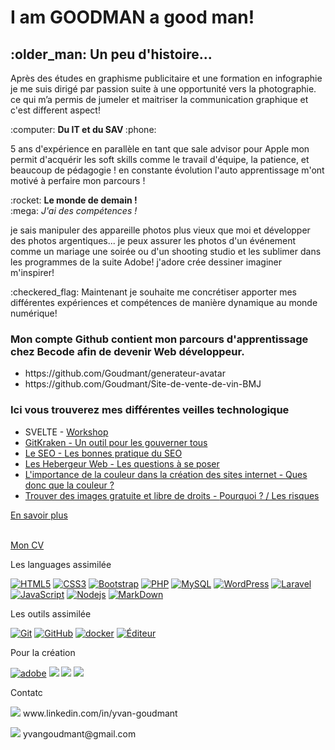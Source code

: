 <h1> I am GOODMAN a good man!</h1>

<h2>:older_man: Un peu d'histoire...</h2> 

<p>Après des études en graphisme publicitaire et une formation en infographie je me suis dirigé par passion suite à une opportunité vers la photographie. ce qui m’a permis de jumeler et maitriser la communication graphique et c'est different aspect! </p> 
:computer: <strong>Du IT et du SAV </strong> :phone:
<p>5 ans d'expérience en parallèle en tant que sale advisor pour Apple mon permit d'acquérir les soft skills comme le travail d'équipe, la patience, et beaucoup de pédagogie ! en constante évolution l'auto apprentissage m'ont motivé à perfaire mon parcours !</p>
:rocket: <strong>Le monde de demain !</strong>
<br>
:mega: <i>J'ai des compétences !</i>
<p>je sais manipuler des appareille photos plus vieux que moi et développer des photos argentiques... je peux assurer les photos d'un événement comme un mariage une soirée ou d'un shooting studio et les sublimer dans les programmes de la suite Adobe! j'adore crée dessiner imaginer m'inspirer!</p>

<p>:checkered_flag: Maintenant je souhaite me concrétiser apporter mes différentes expériences et compétences de manière dynamique au monde numérique!</p>

<h3>Mon compte Github contient mon parcours d'apprentissage chez Becode afin de devenir Web développeur.</h3>

<ul>
    <li>https://github.com/Goudmant/generateur-avatar</li>
    <li>https://github.com/Goudmant/Site-de-vente-de-vin-BMJ</li>
</ul>

<h3>Ici vous trouverez mes différentes veilles technologique</h3>
<ul>
    <li> SVELTE - <a href="https://docs.google.com/presentation/d/e/2PACX-1vQV5mt8NF118ERPRs8YEvk8CFDvxFKEbr_3sFGi5B0ovaL60Zhc9tYqUmQ3VyIN5ulRhAVrmyJE9nb0/pub?start=false&loop=false&delayms=3000">Workshop</li>
    <li> GitKraken - <a href="https://docs.google.com/presentation/d/e/2PACX-1vQkgzjjJfHyz5890gqPjn8_4BIkTh20Dx_zOCHaCrMMR7CWqBBxsi7UvYjI92c2uQgeZMapuzD8hB2v/pub?start=false&loop=false&delayms=3000">Un outil pour les gouverner tous</li>
    <li> Le SEO - <a href="https://docs.google.com/presentation/d/e/2PACX-1vQrA4U9q-B5rmuTMcoi95VvY100AbQtXrC7STHU9Bkq5jzveZVTAJ30QNFIwUKQA3zf2MX4YbApt4_z/pub?start=false&loop=false&delayms=3000">Les bonnes pratique du SEO</li>
    <li> Les Hebergeur Web - <a href="https://docs.google.com/presentation/d/e/2PACX-1vR_u_LloZly-AGOH3bBN1aNjHF47UuAdpOcoXjXrm71_8iBRugPs7yKbOBq2sm1Md_GGahMzE4LGCGj/pub?start=false&loop=false&delayms=3000">Les questions à se poser</li>
    <li> L'importance de la couleur dans la création des sites internet - <a href="https://docs.google.com/presentation/d/e/2PACX-1vQmccKgO_diRp9abDiRrzDRA9JWVSPzN3txzlXqC_GBFSVeJKUjwWMV3wkEqUAceV2PRXJUy1hciQrs/pub?start=false&loop=false&delayms=3000">Ques donc que la couleur ?</li>
    <li> Trouver des images gratuite et libre de droits - <a href="https://docs.google.com/presentation/d/e/2PACX-1vT4F3AfFEYOcQjcLInDlXoFszd30e2Bntt6b51Z_ATey2YM16s_KgJ4RcPkmvF8k65juRcwoBpSgqrd/pub?start=false&loop=false&delayms=3000">Pourquoi ? / Les risques</li>
</ul>

<p>En savoir plus</p>
<br>
<a href="https://goudmant.github.io/Cv_yvangoudmant/">Mon CV</a>
<br>
<p>Les languages assimilée</p>

<p><a target="_blank" rel="noopener noreferrer" href="https://camo.githubusercontent.com/0c3a16a22ae058cfe38a06dc9ea16404cf006409262f547c9ccfa3ec8b30f71e/68747470733a2f2f696d672e736869656c64732e696f2f62616467652f2d48544d4c352d4533344632363f7374796c653d666c61742d737175617265266c6f676f3d68746d6c35266c6f676f436f6c6f723d7768697465"><img src="https://camo.githubusercontent.com/0c3a16a22ae058cfe38a06dc9ea16404cf006409262f547c9ccfa3ec8b30f71e/68747470733a2f2f696d672e736869656c64732e696f2f62616467652f2d48544d4c352d4533344632363f7374796c653d666c61742d737175617265266c6f676f3d68746d6c35266c6f676f436f6c6f723d7768697465" alt="HTML5" data-canonical-src="https://img.shields.io/badge/-HTML5-E34F26?style=flat-square&amp;logo=html5&amp;logoColor=white" style="max-width:100%;"></a>
<a target="_blank" rel="noopener noreferrer" href="https://camo.githubusercontent.com/2435c2a64789b8a71c701a1a593b4a6e6869789bfb0626e515dc2a6b6dffa6c5/68747470733a2f2f696d672e736869656c64732e696f2f62616467652f2d435353332d3135373242363f7374796c653d666c61742d737175617265266c6f676f3d63737333"><img src="https://camo.githubusercontent.com/2435c2a64789b8a71c701a1a593b4a6e6869789bfb0626e515dc2a6b6dffa6c5/68747470733a2f2f696d672e736869656c64732e696f2f62616467652f2d435353332d3135373242363f7374796c653d666c61742d737175617265266c6f676f3d63737333" alt="CSS3" data-canonical-src="https://img.shields.io/badge/-CSS3-1572B6?style=flat-square&amp;logo=css3" style="max-width:100%;"></a>
<a target="_blank" rel="noopener noreferrer" href="https://camo.githubusercontent.com/e56d586bf373ad33a4e8c7101246d54d5edc0fb52b87d309b899ce4818bd6086/68747470733a2f2f696d672e736869656c64732e696f2f62616467652f2d426f6f7473747261702d3536334437433f7374796c653d666c61742d737175617265266c6f676f3d626f6f747374726170"><img src="https://camo.githubusercontent.com/e56d586bf373ad33a4e8c7101246d54d5edc0fb52b87d309b899ce4818bd6086/68747470733a2f2f696d672e736869656c64732e696f2f62616467652f2d426f6f7473747261702d3536334437433f7374796c653d666c61742d737175617265266c6f676f3d626f6f747374726170" alt="Bootstrap" data-canonical-src="https://img.shields.io/badge/-Bootstrap-563D7C?style=flat-square&amp;logo=bootstrap" style="max-width:100%;"></a>
<a target="_blank" rel="noopener noreferrer" href="https://camo.githubusercontent.com/2f40b5f26e05a14c7729700b8989dbe31f3e91713e4fa3ee712c42b715f302ab/68747470733a2f2f696d672e736869656c64732e696f2f62616467652f2d5048502d3437344138413f7374796c653d666c61742d737175617265266c6f676f3d706870"><img src="https://camo.githubusercontent.com/2f40b5f26e05a14c7729700b8989dbe31f3e91713e4fa3ee712c42b715f302ab/68747470733a2f2f696d672e736869656c64732e696f2f62616467652f2d5048502d3437344138413f7374796c653d666c61742d737175617265266c6f676f3d706870" alt="PHP" data-canonical-src="https://img.shields.io/badge/-PHP-474A8A?style=flat-square&amp;logo=php" style="max-width:100%;"></a>
<a target="_blank" rel="noopener noreferrer" href="https://camo.githubusercontent.com/0cafe5a9accbb9fc7a0ee10787de4c4c1dec31f8d1288f3da7bdea806ceae004/68747470733a2f2f696d672e736869656c64732e696f2f62616467652f2d4d7953514c2d3333363739313f7374796c653d666c61742d737175617265266c6f676f3d6d7973716c"><img src="https://camo.githubusercontent.com/0cafe5a9accbb9fc7a0ee10787de4c4c1dec31f8d1288f3da7bdea806ceae004/68747470733a2f2f696d672e736869656c64732e696f2f62616467652f2d4d7953514c2d3333363739313f7374796c653d666c61742d737175617265266c6f676f3d6d7973716c" alt="MySQL" data-canonical-src="https://img.shields.io/badge/-MySQL-336791?style=flat-square&amp;logo=mysql" style="max-width:100%;"></a>
<a target="_blank" rel="noopener noreferrer" href="https://camo.githubusercontent.com/f5e7b73e509348b20cb27a0250c164474e558366559eab73aee7c89f4b617171/68747470733a2f2f696d672e736869656c64732e696f2f62616467652f2d576f726450726573732d3231373539623f7374796c653d666c61742d737175617265266c6f676f3d576f72645072657373"><img src="https://camo.githubusercontent.com/f5e7b73e509348b20cb27a0250c164474e558366559eab73aee7c89f4b617171/68747470733a2f2f696d672e736869656c64732e696f2f62616467652f2d576f726450726573732d3231373539623f7374796c653d666c61742d737175617265266c6f676f3d576f72645072657373" alt="WordPress" data-canonical-src="https://img.shields.io/badge/-WordPress-21759b?style=flat-square&amp;logo=WordPress" style="max-width:100%;"></a>
<a target="_blank" rel="noopener noreferrer" href="https://camo.githubusercontent.com/4eadd60414ca59ff6138ec822c353c3dce5965983d8187ec7c57f0bb6d6872d0/68747470733a2f2f696d672e736869656c64732e696f2f62616467652f2d6c61726176656c2d3233464632443f7374796c653d666c61742d737175617265266c6f676f3d6c61726176656c"><img src="https://camo.githubusercontent.com/4eadd60414ca59ff6138ec822c353c3dce5965983d8187ec7c57f0bb6d6872d0/68747470733a2f2f696d672e736869656c64732e696f2f62616467652f2d6c61726176656c2d3233464632443f7374796c653d666c61742d737175617265266c6f676f3d6c61726176656c" alt="Laravel" data-canonical-src="https://img.shields.io/badge/-laravel-23FF2D?style=flat-square&amp;logo=laravel" style="max-width:100%;"></a>
<a target="_blank" rel="noopener noreferrer" href="https://camo.githubusercontent.com/28c96c4e07d8df5ce6d1d6bbc892df42c354dae00543925fe04d6224409e0f27/68747470733a2f2f696d672e736869656c64732e696f2f62616467652f2d4a6176615363726970742d3332333333303f7374796c653d666c61742d737175617265266c6f676f3d6a617661736372697074"><img src="https://camo.githubusercontent.com/28c96c4e07d8df5ce6d1d6bbc892df42c354dae00543925fe04d6224409e0f27/68747470733a2f2f696d672e736869656c64732e696f2f62616467652f2d4a6176615363726970742d3332333333303f7374796c653d666c61742d737175617265266c6f676f3d6a617661736372697074" alt="JavaScript" data-canonical-src="https://img.shields.io/badge/-JavaScript-323330?style=flat-square&amp;logo=javascript" style="max-width:100%;"></a>
<a target="_blank" rel="noopener noreferrer" href="https://camo.githubusercontent.com/1ca5c0201b5727e239e78514de8c89ea7c38778cbd1e6a674485f170fff75a7b/68747470733a2f2f696d672e736869656c64732e696f2f62616467652f2d4e6f64656a732d3330333033303f7374796c653d666c61742d737175617265266c6f676f3d4e6f64652e6a73"><img src="https://camo.githubusercontent.com/1ca5c0201b5727e239e78514de8c89ea7c38778cbd1e6a674485f170fff75a7b/68747470733a2f2f696d672e736869656c64732e696f2f62616467652f2d4e6f64656a732d3330333033303f7374796c653d666c61742d737175617265266c6f676f3d4e6f64652e6a73" alt="Nodejs" data-canonical-src="https://img.shields.io/badge/-Nodejs-303030?style=flat-square&amp;logo=Node.js" style="max-width:100%;"></a>
<a target="_blank" rel="noopener noreferrer" href="https://camo.githubusercontent.com/dd40c9952272ad192bd925d2ee379707f8215f358963918bda92cdb0048a602d/68747470733a2f2f696d672e736869656c64732e696f2f62616467652f6d61726b646f776e2d626c61636b3f267374796c653d666c61742d737175617265266c6f676f3d6d61726b646f776e"><img src="https://camo.githubusercontent.com/dd40c9952272ad192bd925d2ee379707f8215f358963918bda92cdb0048a602d/68747470733a2f2f696d672e736869656c64732e696f2f62616467652f6d61726b646f776e2d626c61636b3f267374796c653d666c61742d737175617265266c6f676f3d6d61726b646f776e" alt="MarkDown" data-canonical-src="https://img.shields.io/badge/markdown-black?&amp;style=flat-square&amp;logo=markdown" style="max-width:100%;"></a></p>

<p>Les outils assimilée</p>
    
<a target="_blank" rel="noopener noreferrer" href="https://camo.githubusercontent.com/c91126a5cf35bc6214ebacb4a0761a3520d17936161aa795b7fd681e5e3991e3/68747470733a2f2f696d672e736869656c64732e696f2f62616467652f2d4769742d3345324330303f7374796c653d666c61742d737175617265266c6f676f3d676974"><img src="https://camo.githubusercontent.com/c91126a5cf35bc6214ebacb4a0761a3520d17936161aa795b7fd681e5e3991e3/68747470733a2f2f696d672e736869656c64732e696f2f62616467652f2d4769742d3345324330303f7374796c653d666c61742d737175617265266c6f676f3d676974" alt="Git" data-canonical-src="https://img.shields.io/badge/-Git-3E2C00?style=flat-square&amp;logo=git" style="max-width:100%;"></a>
<a target="_blank" rel="noopener noreferrer" href="https://camo.githubusercontent.com/85dc47a56a4e73ae7b6e64b3b4416785497e74219ae179ae8faaaca10d5a78d9/68747470733a2f2f696d672e736869656c64732e696f2f62616467652f2d4769744875622d3138313731373f7374796c653d666c61742d737175617265266c6f676f3d676974687562"><img src="https://camo.githubusercontent.com/85dc47a56a4e73ae7b6e64b3b4416785497e74219ae179ae8faaaca10d5a78d9/68747470733a2f2f696d672e736869656c64732e696f2f62616467652f2d4769744875622d3138313731373f7374796c653d666c61742d737175617265266c6f676f3d676974687562" alt="GitHub" data-canonical-src="https://img.shields.io/badge/-GitHub-181717?style=flat-square&amp;logo=github" style="max-width:100%;"></a>
<a target="_blank" rel="noopener noreferrer" href="https://camo.githubusercontent.com/7c7acf4e7685c4daff7c9d4658bf198c44b50b0ea22552c90cd36cc9375a96b1/68747470733a2f2f696d672e736869656c64732e696f2f7374617469632f76313f6c6f676f3d646f636b6572266c6162656c3d266d6573736167653d646f636b657226636f6c6f723d313131266c6f676f436f6c6f723d414141267374796c653d666c61742d737175617265"><img src="https://camo.githubusercontent.com/7c7acf4e7685c4daff7c9d4658bf198c44b50b0ea22552c90cd36cc9375a96b1/68747470733a2f2f696d672e736869656c64732e696f2f7374617469632f76313f6c6f676f3d646f636b6572266c6162656c3d266d6573736167653d646f636b657226636f6c6f723d313131266c6f676f436f6c6f723d414141267374796c653d666c61742d737175617265" alt="docker" data-canonical-src="https://img.shields.io/static/v1?logo=docker&amp;label=&amp;message=docker&amp;color=111&amp;logoColor=AAA&amp;style=flat-square" style="max-width:100%;"></a>
<a href="https://code.visualstudio.com/" rel="nofollow"><img src="https://camo.githubusercontent.com/34e1d6cf86eabc48d001670de2505a851b3c1e4d80f8ed9af673591f149a8d22/68747470733a2f2f696d672e736869656c64732e696f2f62616467652f456469746f722d5653436f64652d626c75653f7374796c653d666c61742d737175617265266c6f676f3d76697375616c2d73747564696f2d636f6465266c6f676f436f6c6f723d7768697465" alt="Éditeur" data-canonical-src="https://img.shields.io/badge/Editor-VSCode-blue?style=flat-square&amp;logo=visual-studio-code&amp;logoColor=white" style="max-width:100%;"></a>

<p>Pour la création</p>

<a target="_blank" rel="noopener noreferrer" href="https://camo.githubusercontent.com/3ecfa3f1305d9672c3f217f9aa8762697566fa213ac21b7e9e99c4dd81e49b2c/68747470733a2f2f696d672e736869656c64732e696f2f7374617469632f76313f6c6f676f3d61646f6265266c6162656c3d266d6573736167653d61646f626526636f6c6f723d313131266c6f676f436f6c6f723d464630303030267374796c653d666c61742d737175617265"><img src="https://camo.githubusercontent.com/3ecfa3f1305d9672c3f217f9aa8762697566fa213ac21b7e9e99c4dd81e49b2c/68747470733a2f2f696d672e736869656c64732e696f2f7374617469632f76313f6c6f676f3d61646f6265266c6162656c3d266d6573736167653d61646f626526636f6c6f723d313131266c6f676f436f6c6f723d464630303030267374796c653d666c61742d737175617265" alt="adobe" data-canonical-src="https://img.shields.io/static/v1?logo=adobe&amp;label=&amp;message=adobe&amp;color=111&amp;logoColor=FF0000&amp;style=flat-square" style="max-width:100%;"></a>
<img src="https://aleen42.github.io/badges/src/photoshop.svg">
<img src="https://aleen42.github.io/badges/src/illustrator.svg">
<img src="https://aleen42.github.io/badges/src/after_effects.svg">



<p>Contatc</p>

<p><img src="https://img.shields.io/badge/LinkedIn-0077B5?style=for-the-badge&logo=linkedin&logoColor=white"> www.linkedin.com/in/yvan-goudmant</p>
<p><img src="https://img.shields.io/badge/Gmail-D14836?style=for-the-badge&logo=gmail&logoColor=white"> yvangoudmant@gmail.com</p>
